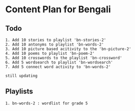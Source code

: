# Content Plan for Bengali
  
  ##  Todo
  
  ```
  1. Add 10 stories to playlist 'bn-stories-2'
  2. Add 10 antonyms to playlist 'bn-words-2'
  3. Add 10 picture based acitivity to the 'bn-picture-2'
  4. Add 10 poems to playlist 'bn-poem-2'
  5. Add 10 crosswords to the playlist 'bn-crossword'
  6. Add 5 wordsearch to playlist 'bn-wordsearch'
  7. Add 5 connect word activity to 'bn-words-2'
  
  still updating
  ```
  
  ## Playlists
  
  ```
  1. bn-words-2 : wordlist for grade 5
  ```
  
  
